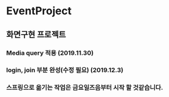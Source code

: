 # EventProject

## 화면구현 프로젝트

### Media query 적용 (2019.11.30)

### login, join 부분 완성(수정 필요) (2019.12.3)

### 스프링으로 옮기는 작업은 금요일즈음부터 시작 할 것같습니다.